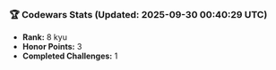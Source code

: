 ### 🏆 Codewars Stats (Updated: 2025-09-30 00:40:29 UTC)

- **Rank:** 8 kyu
- **Honor Points:** 3
- **Completed Challenges:** 1
